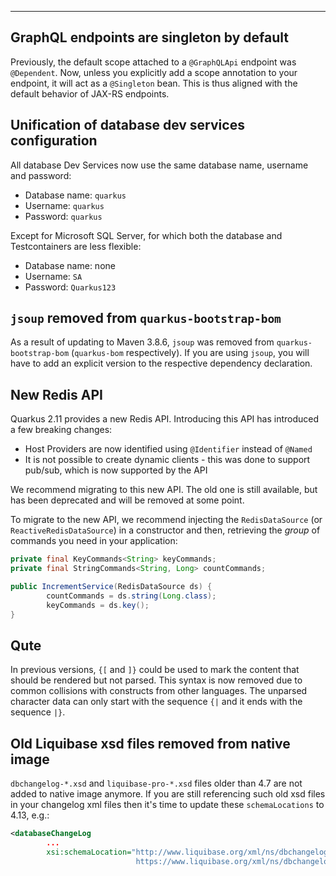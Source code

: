 ---
## GraphQL endpoints are singleton by default

Previously, the default scope attached to a `@GraphQLApi` endpoint was `@Dependent`. Now, unless you explicitly add a scope annotation to your endpoint, it will act as a `@Singleton` bean. This is thus aligned with the default behavior of JAX-RS endpoints.

## Unification of database dev services configuration

All database Dev Services now use the same database name, username and password:

- Database name: `quarkus`
- Username: `quarkus`
- Password: `quarkus`

Except for Microsoft SQL Server, for which both the database and Testcontainers are less flexible:

- Database name: none
- Username: `SA`
- Password: `Quarkus123`

## `jsoup` removed from `quarkus-bootstrap-bom`

As a result of updating to Maven 3.8.6, `jsoup` was removed from `quarkus-bootstrap-bom` (`quarkus-bom` respectively).
If you are using `jsoup`, you will have to add an explicit version to the respective dependency declaration.

## New Redis API

Quarkus 2.11 provides a new Redis API.
Introducing this API has introduced a few breaking changes:

* Host Providers are now identified using `@Identifier` instead of `@Named`
* It is not possible to create dynamic clients - this was done to support pub/sub, which is now supported by the API

We recommend migrating to this new API. The old one is still available, but has been deprecated and will be removed at some point.

To migrate to the new API, we recommend injecting the `RedisDataSource` (or `ReactiveRedisDataSource`) in a constructor and then, retrieving the _group_ of commands you need in your application:

```java
private final KeyCommands<String> keyCommands;
private final StringCommands<String, Long> countCommands;

public IncrementService(RedisDataSource ds) {
        countCommands = ds.string(Long.class);
        keyCommands = ds.key(); 
}
```

## Qute

In previous versions, `{[` and `]}` could be used to mark the content that should be rendered but not parsed. This syntax is now removed due to common collisions with constructs from other languages. The unparsed character data can only start with the sequence `{|` and it ends with the sequence `|}`.

## Old Liquibase xsd files removed from native image

`dbchangelog-*.xsd` and `liquibase-pro-*.xsd` files older than 4.7 are not added to native image anymore.
If you are still referencing such old xsd files in your changelog xml files then it's time to update these `schemaLocations` to 4.13, e.g.:
```xml
<databaseChangeLog
        ...
        xsi:schemaLocation="http://www.liquibase.org/xml/ns/dbchangelog
                            https://www.liquibase.org/xml/ns/dbchangelog/dbchangelog-4.13.xsd">
```